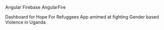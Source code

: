 Angular
Firebase
AngularFire



Dashboard for Hope For Refuggees App amimed at fighting Gender based Violence in Uganda